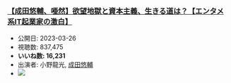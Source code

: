 ### [【成田悠輔、唖然】欲望地獄と資本主義、生きる道は？【エンタメ系IT起業家の激白】](https://www.youtube.com/watch?v=4t0yL-uIfUA)
-   公開日: 2023-03-26
-   視聴数: 837,475
-   **いいね数: 16,231**
-   出演者: 小野龍光, [成田悠輔](/rehacq_fan/people/成田悠輔 "wikilink")
- [![](https://img.youtube.com/vi/4t0yL-uIfUA/hqdefault.jpg)](https://www.youtube.com/watch?v=4t0yL-uIfUA)
